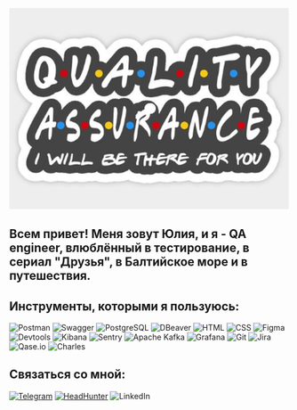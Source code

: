 ![Header](https://github.com/Iulia-kld/Iulia-kld/blob/main/assets/2024-01-31_13-00-05.png)

## Всем привет! Меня зовут Юлия, и я - QA engineer, влюблённый в тестирование, в сериал "Друзья", в Балтийское море и в путешествия. 

## Инструменты, которыми я пользуюсь:

![Postman](https://img.shields.io/badge/-Postman-444444?style=for-the-badge&logo=postman)
![Swagger](https://img.shields.io/badge/-Swagger-444444?style=for-the-badge&logo=Swagger)
![PostgreSQL](https://img.shields.io/badge/-SQL-444444?style=for-the-badge&logo=PostgreSQL)
![DBeaver](https://img.shields.io/badge/-DBeaver-444444?style=for-the-badge&logo=DBeaver)
![HTML](https://img.shields.io/badge/-HTML-444444?style=for-the-badge&logo=HTML5)
![CSS](https://img.shields.io/badge/-CSS-444444?style=for-the-badge&logo=CSS3)
![Figma](https://img.shields.io/badge/-Figma-444444?style=for-the-badge&logo=Figma)
![Devtools](https://img.shields.io/badge/-DevTools-444444?style=for-the-badge&logo=DevTools)
![Kibana](https://img.shields.io/badge/-Kibana-444444?style=for-the-badge&logo=Kibana)
![Sentry](https://img.shields.io/badge/-Sentry-444444?style=for-the-badge&logo=Sentry)
![Apache Kafka](https://img.shields.io/badge/-Apache_Kafka-444444?style=for-the-badge&logo=ApacheKafka)
![Grafana](https://img.shields.io/badge/-Grafana-444444?style=for-the-badge&logo=Grafana)
![Git](https://img.shields.io/badge/-Git-444444?style=for-the-badge&logo=Git)
![Jira](https://img.shields.io/badge/-Jira-444444?style=for-the-badge&logo=Jira)
![Qase.io](https://img.shields.io/badge/-Qase.io-444444?style=for-the-badge&logo=Qase)
![Charles](https://img.shields.io/badge/-Charles-444444?style=for-the-badge&logo=Charles)


## Связаться со мной:
[![Telegram](https://img.shields.io/badge/-Telegram-444444?style=for-the-badge&logo=Telegram)](https://t.me/el_vuelo)
[![HeadHunter](https://img.shields.io/badge/-HeadHunter-444444?style=for-the-badge&logo=Headhunter)](https://kaliningrad.hh.ru/applicant/resumes/view?resume=285bc6ccff09d83d770039ed1f42455a704272)
![LinkedIn](https://img.shields.io/badge/-LinkedIn-444444?style=for-the-badge&logo=LinkedIn&logoColor=007ab9)
